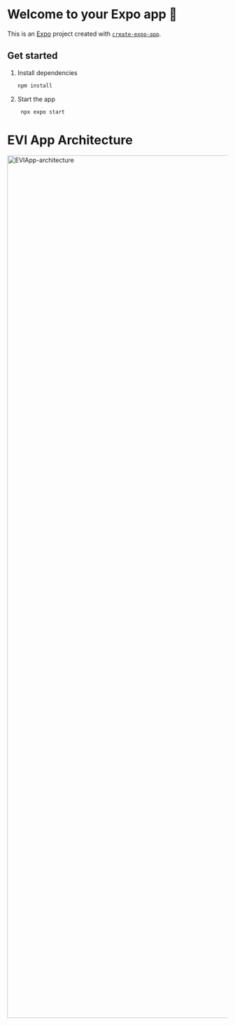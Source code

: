 # Welcome to your Expo app 👋

This is an [Expo](https://expo.dev) project created with [`create-expo-app`](https://www.npmjs.com/package/create-expo-app).

## Get started

1. Install dependencies

   ```bash
   npm install
   ```

2. Start the app

   ```bash
    npx expo start
   ```


# EVI App Architecture

<img width="1967" alt="EVIApp-architecture" src="https://github.com/vinitcs/EVI-app/assets/151378612/e3167398-d304-4583-9564-66d6128bdba9">
